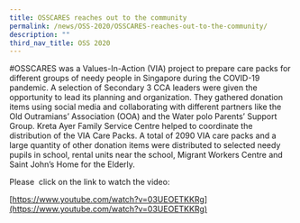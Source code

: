 ```yaml
---
title: OSSCARES reaches out to the community
permalink: /news/OSS-2020/OSSCARES-reaches-out-to-the-community/
description: ""
third_nav_title: OSS 2020
---
```

  
#OSSCARES was a Values-In-Action (VIA) project to prepare care packs for different groups of needy people in Singapore during the COVID-19 pandemic. A selection of Secondary 3 CCA leaders were given the opportunity to lead its planning and organization. They gathered donation items using social media and collaborating with different partners like the Old Outramians’ Association (OOA) and the Water polo Parents’ Support Group. Kreta Ayer Family Service Centre helped to coordinate the distribution of the VIA Care Packs. A total of 2090 VIA care packs and a large quantity of other donation items were distributed to selected needy pupils in school, rental units near the school, Migrant Workers Centre and Saint John’s Home for the Elderly.

Please  click on the link to watch the video:  
  
[https://www.youtube.com/watch?v=03UEOETKKRg](https://www.youtube.com/watch?v=03UEOETKKRg)